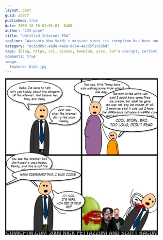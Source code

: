 ```yaml
---
layout: post
guid: a5077
published: true
date: 2009-10-30 01:01:01 -0400
author: "123-pope"
title: "Untitled Internet PSA"
tagline: "Warranty Now Void\'s mission since its inception has been one of informing and educating. We continue our proud tradition today with a comic highlighting the dangers that lurk between the tubes of one of man\'s mightiest, and sleaziest accomplishments: the Internet."
category: "ec3bd05c-4ade-4a6e-9d64-4a3d5f1c69bd"
tags: [blag, https, ssl, alonso, homelab, plex, let's encrypt, certbot]
comments: true
image:
  feature: blah.jpg
---
```


![](/assets/img/lol/internetPSA.png "Did you know that as many as three people per day sometimes connect to Internet Web-Sites? This has to stop. Now.")